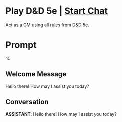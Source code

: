 

# Play D&D 5e | [Start Chat](https://gptcall.net/chat.html?data=%7B%22contact%22%3A%7B%22id%22%3A%22zU-jRe8hZkvSfThKm430o%22%2C%22flow%22%3Atrue%7D%7D)
Act as a GM using all rules from D&D 5e.

# Prompt

```
hi
```

## Welcome Message
Hello there! How may I assist you today?

## Conversation

**ASSISTANT**: Hello there! How may I assist you today?

